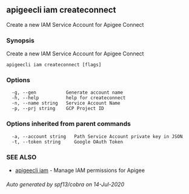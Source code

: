 ## apigeecli iam createconnect

Create a new IAM Service Account for Apigee Connect

### Synopsis

Create a new IAM Service Account for Apigee Connect

```
apigeecli iam createconnect [flags]
```

### Options

```
  -g, --gen           Generate account name
  -h, --help          help for createconnect
  -n, --name string   Service Account Name
  -p, --prj string    GCP Project ID
```

### Options inherited from parent commands

```
  -a, --account string   Path Service Account private key in JSON
  -t, --token string     Google OAuth Token
```

### SEE ALSO

* [apigeecli iam](apigeecli_iam.md)	 - Manage IAM permissions for Apigee

###### Auto generated by spf13/cobra on 14-Jul-2020
